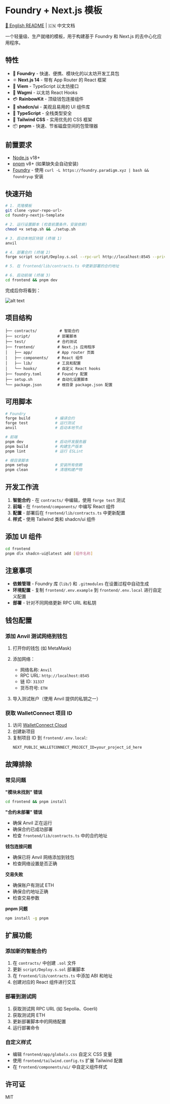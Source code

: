 # Foundry + Next.js 模板

[📖 English README](README.md) | 🇨🇳 中文文档

一个轻量级、生产就绪的模板，用于构建基于 Foundry 和 Next.js 的去中心化应用程序。

## 特性

- 🔧 **Foundry** - 快速、便携、模块化的以太坊开发工具包
- ⚛️ **Next.js 14** - 带有 App Router 的 React 框架
- 🔗 **Viem** - TypeScript 以太坊接口
- 🦄 **Wagmi** - 以太坊 React Hooks
- 💳 **RainbowKit** - 顶级钱包连接组件
- 🎨 **shadcn/ui** - 美观且易用的 UI 组件库
- 🎯 **TypeScript** - 全栈类型安全
- 💅 **Tailwind CSS** - 实用优先的 CSS 框架
- 📦 **pnpm** - 快速、节省磁盘空间的包管理器

## 前置要求

- [Node.js](https://nodejs.org/) v18+ 
- [pnpm](https://pnpm.io/) v8+ (如果缺失会自动安装)
- [Foundry](https://getfoundry.sh/) - 使用 `curl -L https://foundry.paradigm.xyz | bash && foundryup` 安装

## 快速开始

```bash
# 1. 克隆模板
git clone <your-repo-url>
cd foundry-nextjs-template

# 2. 运行设置脚本 (检查前置条件，安装依赖)
chmod +x setup.sh && ./setup.sh

# 3. 启动本地区块链 (终端 1)
anvil

# 4. 部署合约 (终端 2)
forge script script/Deploy.s.sol --rpc-url http://localhost:8545 --private-key 0xac0974bec39a17e36ba4a6b4d238ff944bacb478cbed5efcae784d7bf4f2ff80 --broadcast

# 5. 在 frontend/lib/contracts.ts 中更新部署的合约地址

# 6. 启动前端 (终端 3)
cd frontend && pnpm dev
```

完成后你将看到：

![alt text](image.png)

## 项目结构

```
├── contracts/          # 智能合约
├── script/            # 部署脚本
├── test/              # 合约测试
├── frontend/          # Next.js 应用程序
│   ├── app/           # App router 页面
│   ├── components/    # React 组件
│   ├── lib/           # 工具和配置
│   └── hooks/         # 自定义 React hooks
├── foundry.toml       # Foundry 配置
├── setup.sh           # 自动化设置脚本
└── package.json       # 根目录 package.json 配置
```

## 可用脚本

```bash
# Foundry
forge build           # 编译合约
forge test            # 运行测试
anvil                 # 启动本地节点

# 前端
pnpm dev              # 启动开发服务器
pnpm build            # 构建生产版本
pnpm lint             # 运行 ESLint

# 根目录脚本
pnpm setup            # 安装所有依赖
pnpm clean            # 清理构建产物
```

## 开发工作流

1. **智能合约** - 在 `contracts/` 中编辑，使用 `forge test` 测试
2. **前端** - 在 `frontend/components/` 中编写 React 组件
3. **配置** - 部署后在 `frontend/lib/contracts.ts` 中更新配置
4. **样式** - 使用 Tailwind 类和 shadcn/ui 组件

## 添加 UI 组件

```bash
cd frontend
pnpm dlx shadcn-ui@latest add [组件名称]
```

## 注意事项

- **依赖管理** - Foundry 库 (`lib/`) 和 `.gitmodules` 在设置过程中自动生成
- **环境配置** - 复制 `frontend/.env.example` 到 `frontend/.env.local` 进行自定义配置
- **部署** - 针对不同网络更新 RPC URL 和私钥

## 钱包配置

### 添加 Anvil 测试网络到钱包

1. 打开你的钱包 (如 MetaMask)
2. 添加网络：
   - 网络名称: `Anvil`
   - RPC URL: `http://localhost:8545`
   - 链 ID: `31337`
   - 货币符号: `ETH`

3. 导入测试账户（使用 Anvil 提供的私钥之一）

### 获取 WalletConnect 项目 ID

1. 访问 [WalletConnect Cloud](https://cloud.walletconnect.com)
2. 创建新项目
3. 复制项目 ID 到 `frontend/.env.local`:
   ```
   NEXT_PUBLIC_WALLETCONNECT_PROJECT_ID=your_project_id_here
   ```

## 故障排除

### 常见问题

**"模块未找到" 错误**
```bash
cd frontend && pnpm install
```

**"合约未部署" 错误**
- 确保 Anvil 正在运行
- 确保合约已成功部署
- 检查 `frontend/lib/contracts.ts` 中的合约地址

**钱包连接问题**
- 确保已将 Anvil 网络添加到钱包
- 检查网络设置是否正确

**交易失败**
- 确保账户有测试 ETH
- 确保合约地址正确
- 检查交易参数

**pnpm 问题**
```bash
npm install -g pnpm
```

## 扩展功能

### 添加新的智能合约

1. 在 `contracts/` 中创建 `.sol` 文件
2. 更新 `script/Deploy.s.sol` 部署脚本
3. 在 `frontend/lib/contracts.ts` 中添加 ABI 和地址
4. 创建对应的 React 组件进行交互

### 部署到测试网

1. 获取测试网 RPC URL (如 Sepolia、Goerli)
2. 获取测试网 ETH
3. 更新部署脚本中的网络配置
4. 运行部署命令

### 自定义样式

- 编辑 `frontend/app/globals.css` 自定义 CSS 变量
- 使用 `frontend/tailwind.config.ts` 扩展 Tailwind 配置
- 在 `frontend/components/ui/` 中自定义组件样式

## 许可证

MIT
